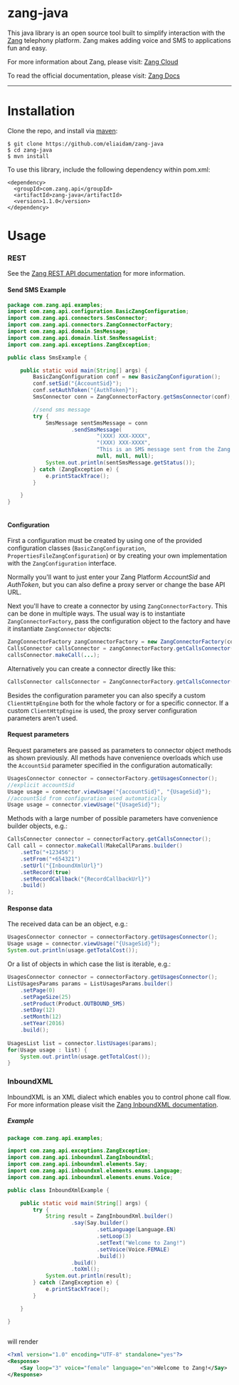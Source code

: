 zang-java
==========

This java library is an open source tool built to simplify interaction with the [Zang](http://www.zang.io) telephony platform. Zang makes adding voice and SMS to applications fun and easy.

For more information about Zang, please visit: [Zang Cloud](https://www.zang.io/products/cloud)

To read the official documentation, please visit: [Zang Docs](http://docs.zang.io/aspx/docs)

---


Installation
============

Clone the repo, and install via [maven](http://maven.apache.org/download.html):
```
$ git clone https://github.com/eliaidam/zang-java
$ cd zang-java
$ mvn install
```

To use this library, include the following dependency within pom.xml:

```
<dependency>
  <groupId>com.zang.api</groupId>
  <artifactId>zang-java</artifactId>
  <version>1.1.0</version>
</dependency>
```


Usage
======

### REST

See the [Zang REST API documentation](http://docs.zang.io/aspx/rest) for more information.

#### Send SMS Example

```java
package com.zang.api.examples;
import com.zang.api.configuration.BasicZangConfiguration;
import com.zang.api.connectors.SmsConnector;
import com.zang.api.connectors.ZangConnectorFactory;
import com.zang.api.domain.SmsMessage;
import com.zang.api.domain.list.SmsMessageList;
import com.zang.api.exceptions.ZangException;

public class SmsExample {

    public static void main(String[] args) {
        BasicZangConfiguration conf = new BasicZangConfiguration();
        conf.setSid("{AccountSid}");
        conf.setAuthToken("{AuthToken}");
        SmsConnector conn = ZangConnectorFactory.getSmsConnector(conf);

        //send sms message
        try {
            SmsMessage sentSmsMessage = conn
                    .sendSmsMessage(
                            "(XXX) XXX-XXXX",
                            "(XXX) XXX-XXXX",
                            "This is an SMS message sent from the Zang Java helper! Easy as 1, 2, 3!",
                            null, null, null);
            System.out.println(sentSmsMessage.getStatus());
        } catch (ZangException e) {
            e.printStackTrace();
        }

    }
}
        
```
#### Configuration

First a configuration must be created by using one of the provided configuration classes (`BasicZangConfiguration`, `PropertiesFileZangConfiguration`) or by creating your own implementation with the `ZangConfiguration` interface.

Normally you'll want to just enter your Zang Platform *AccountSid* and *AuthToken*, but you can also define a proxy server or change the base API URL.

Next you'll have to create a connector by using `ZangConnectorFactory`. This can be done in multiple ways. The usual way is to instantiate `ZangConnectorFactory`, pass the configuration object to the factory and have it instantiate `ZangConnector` objects:
```java
ZangConnectorFactory zangConnectorFactory = new ZangConnectorFactory(conf);
CallsConnector callsConnector = zangConnectorFactory.getCallsConnector();
callsConnector.makeCall(...);
```
Alternatively you can create a connector directly like this:
```java
CallsConnector callsConnector = ZangConnectorFactory.getCallsConnector(conf);
```
Besides the configuration parameter you can also specify a custom `ClientHttpEngine` both for the whole factory or for a specific connector. If a custom `ClientHttpEngine` is used, the proxy server configuration parameters aren't used. 

#### Request parameters
Request parameters are passed as parameters to connector object methods as shown previously. All methods have convenience overloads which use the `AccountSid` parameter specified in the configuration automatically:
```java
UsagesConnector connector = connectorFactory.getUsagesConnector();
//explicit accountSid
Usage usage = connector.viewUsage("{accountSid}", "{UsageSid}");
//accountSid from configuration used automatically
Usage usage = connector.viewUsage("{UsageSid}");
```
Methods with a large number of possible parameters have convenience builder objects, e.g.:
```java
CallsConnector connector = connectorFactory.getCallsConnector();
Call call = connector.makeCall(MakeCallParams.builder()
	.setTo("+123456")
    .setFrom("+654321")
    .setUrl("{InboundXmlUrl}")
    .setRecord(true)
    .setRecordCallback("{RecordCallbackUrl}")
    .build()
);
```

#### Response data
The received data can be an object, e.g.:
```java
UsagesConnector connector = connectorFactory.getUsagesConnector();
Usage usage = connector.viewUsage("{UsageSid}");
System.out.println(usage.getTotalCost());
```
Or a list of objects in which case the list is iterable, e.g.:
```java
UsagesConnector connector = connectorFactory.getUsagesConnector();
ListUsagesParams params = ListUsagesParams.builder()
	.setPage(0)
    .setPageSize(25)
    .setProduct(Product.OUTBOUND_SMS)
    .setDay(12)
    .setMonth(12)
    .setYear(2016)
    .build();
    
UsagesList list = connector.listUsages(params);
for(Usage usage : list) {
	System.out.println(usage.getTotalCost());
}

```


### InboundXML

InboundXML is an XML dialect which enables you to control phone call flow. For more information please visit the [Zang InboundXML documentation](http://docs.zang.io/aspx/inboundxml).

##### <Say> Example

```java
package com.zang.api.examples;

import com.zang.api.exceptions.ZangException;
import com.zang.api.inboundxml.ZangInboundXml;
import com.zang.api.inboundxml.elements.Say;
import com.zang.api.inboundxml.elements.enums.Language;
import com.zang.api.inboundxml.elements.enums.Voice;

public class InboundXmlExample {

    public static void main(String[] args) {
        try {
            String result = ZangInboundXml.builder()
                    .say(Say.builder()
                            .setLanguage(Language.EN)
                            .setLoop(3)
                            .setText("Welcome to Zang!")
                            .setVoice(Voice.FEMALE)
                            .build())
                    .build()
                    .toXml();
            System.out.println(result);
        } catch (ZangException e) {
            e.printStackTrace();
        }

    }

}
 
```

will render

```xml
<?xml version="1.0" encoding="UTF-8" standalone="yes"?>
<Response>
    <Say loop="3" voice="female" language="en">Welcome to Zang!</Say>
</Response>
```

